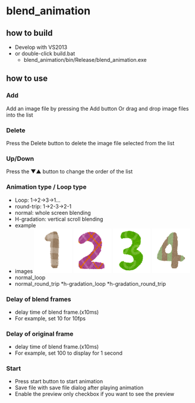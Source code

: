 # blend_animation

## how to build
* Develop with VS2013
* or double-click build.bat
  * blend_animation/bin/Release/blend_animation.exe

## how to use
### Add
Add an image file by pressing the Add button
Or drag and drop image files into the list

### Delete
Press the Delete button to delete the image file selected from the list

### Up/Down
Press the ▼▲ button to change the order of the list

### Animation type / Loop type
  * Loop: 1->2->3->1...
  * round-trip: 1->2-3->2-1
  * normal: whole screen blending
  * H-gradation: vertical scroll blending
* example
* images
![image1](image/sample/1.png) 
![image1](image/sample/2.png) 
![image1](image/sample/3.png) 
![image1](image/sample/4.png)
* normal_loop
* normal_round_trip
*h-gradation_loop
*h-gradation_round_trip

### Delay of blend frames
* delay time of blend frame.(x10ms)
* For example, set 10 for 10fps

### Delay of original frame
* delay time of blend frame.(x10ms)
* For example, set 100 to display for 1 second

### Start
* Press start button to start animation
* Save file with save file dialog after playing animation
* Enable the preview only checkbox if you want to see the preview